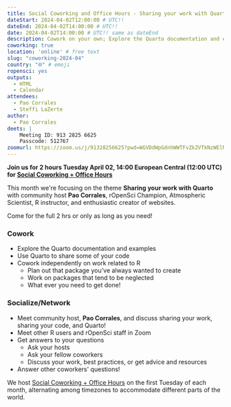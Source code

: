 ```yaml
---
title: Social Coworking and Office Hours - Sharing your work with Quarto
dateStart: 2024-04-02T12:00:00 # UTC!!
dateEnd: 2024-04-02T14:00:00 # UTC!!
date: 2024-04-02T14:00:00 # UTC!! same as dateEnd
description: Cowork on your own; Explore the Quarto documentation and examples; Socialize and chat with others about sharing your work with Quarto!
coworking: true
location: 'online' # free text
slug: "coworking-2024-04"
country: "🌐" # emoji
ropensci: yes
outputs:
  - HTML
  - Calendar
attendees:
  - Pao Corrales
  - Steffi LaZerte
author:
  - Pao Corrales
deets: |
    Meeting ID: 913 2825 6625
    Passcode: 512767
zoomurl: https://zoom.us/j/91328256625?pwd=WGVDdWpGdnhWWTFvZkZVTkNzWElNQT09
---
```


<!--
```{r}
d <- lubridate::ymd_hms('2024-04-02 14:00:00', tz = 'Europe/Paris')
lubridate::with_tz(d, 'UTC')
lubridate::with_tz(d, 'America/Winnipeg')
```
-->

**Join us for 2 hours Tuesday April 02, 14:00 European Central (12:00 UTC) for 
[Social Coworking + Office Hours](/blog/2023/06/21/coworking/)**

This month we're focusing on the theme **Sharing your work with Quarto** 
with community host **Pao Corrales**, rOpenSci Champion, Atmospheric Scientist, 
R instructor, and enthusiastic creator of websites.

Come for the full 2 hrs or only as long as you need!

### Cowork

- Explore the Quarto documentation and examples
- Use Quarto to share some of your code
- Cowork independently on work related to R
    - Plan out that package you’ve always wanted to create
    - Work on packages that tend to be neglected
    - What ever you need to get done!

### Socialize/Network

- Meet community host, **Pao Corrales**, and discuss sharing your work, sharing your code, and Quarto!
- Meet other R users and rOpenSci staff in Zoom
- Get answers to your questions
    - Ask your hosts
    - Ask your fellow coworkers
    - Discuss your work, best practices, or get advice and resources
- Answer other coworkers' questions!

We host 
[Social Coworking + Office Hours](/blog/2023/06/21/coworking/) 
on the first Tuesday of each month, alternating among timezones to 
accommodate different parts of the world.
